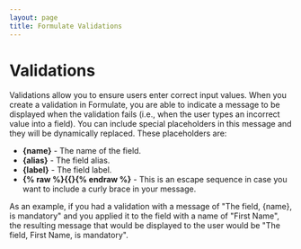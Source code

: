 ```yaml
---
layout: page
title: Formulate Validations
---
```


# Validations
Validations allow you to ensure users enter correct input values. When you create a validation in Formulate, you are able to indicate a message to be displayed when the validation fails (i.e., when the user types an incorrect value into a field). You can include special placeholders in this message and they will be dynamically replaced. These placeholders are:

* **{name}** - The name of the field.
* **{alias}** - The field alias.
* **{label}** - The field label.
* **{% raw %}{{}{% endraw %}** - This is an escape sequence in case you want to include a curly brace in your message.

As an example, if you had a validation with a message of "The field, {name}, is mandatory" and you applied it to the field with a name of "First Name", the resulting message that would be displayed to the user would be "The field, First Name, is mandatory".